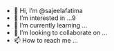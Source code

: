 - 👋 Hi, I’m @sajeelafatima
- 👀 I’m interested in ...9
- 🌱 I’m currently learning ...
- 💞️ I’m looking to collaborate on ...
- 📫 How to reach me ...

<!---
sajeelafatima/sajeelafatima is a ✨ special ✨ repository because its `README.md` (this file) appears on your GitHub profile.
You can click the Preview link to take a look at your changes.
--->
